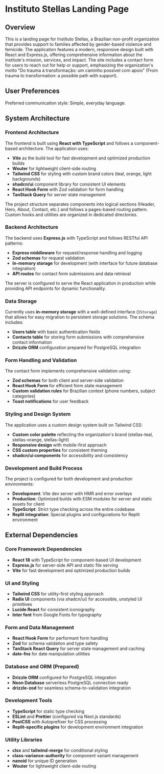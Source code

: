 # Instituto Stellas Landing Page

## Overview

This is a landing page for Instituto Stellas, a Brazilian non-profit organization that provides support to families affected by gender-based violence and femicide. The application features a modern, responsive design built with React and Express.js, offering comprehensive information about the institute's mission, services, and impact. The site includes a contact form for users to reach out for help or support, emphasizing the organization's motto "Do trauma à transformação: um caminho possível com apoio" (From trauma to transformation: a possible path with support).

## User Preferences

Preferred communication style: Simple, everyday language.

## System Architecture

### Frontend Architecture
The frontend is built using **React with TypeScript** and follows a component-based architecture. The application uses:
- **Vite** as the build tool for fast development and optimized production builds
- **Wouter** for lightweight client-side routing
- **Tailwind CSS** for styling with custom brand colors (teal, orange, light backgrounds)
- **shadcn/ui** component library for consistent UI elements
- **React Hook Form** with Zod validation for form handling
- **TanStack Query** for server state management

The project structure separates components into logical sections (Header, Hero, About, Contact, etc.) and follows a pages-based routing pattern. Custom hooks and utilities are organized in dedicated directories.

### Backend Architecture
The backend uses **Express.js** with TypeScript and follows RESTful API patterns:
- **Express middleware** for request/response handling and logging
- **Zod schemas** for request validation
- **In-memory storage** for development (with interface for future database integration)
- **API routes** for contact form submissions and data retrieval

The server is configured to serve the React application in production while providing API endpoints for dynamic functionality.

### Data Storage
Currently uses **in-memory storage** with a well-defined interface (`IStorage`) that allows for easy migration to persistent storage solutions. The schema includes:
- **Users table** with basic authentication fields
- **Contacts table** for storing form submissions with comprehensive contact information
- **Drizzle ORM** configuration prepared for PostgreSQL integration

### Form Handling and Validation
The contact form implements comprehensive validation using:
- **Zod schemas** for both client and server-side validation
- **React Hook Form** for efficient form state management
- **Custom validation rules** for Brazilian context (phone numbers, subject categories)
- **Toast notifications** for user feedback

### Styling and Design System
The application uses a custom design system built on Tailwind CSS:
- **Custom color palette** reflecting the organization's brand (stellas-teal, stellas-orange, stellas-light)
- **Responsive design** with mobile-first approach
- **CSS custom properties** for consistent theming
- **shadcn/ui components** for accessibility and consistency

### Development and Build Process
The project is configured for both development and production environments:
- **Development**: Vite dev server with HMR and error overlays
- **Production**: Optimized builds with ESM modules for server and static assets for client
- **TypeScript**: Strict type checking across the entire codebase
- **Replit integration**: Special plugins and configurations for Replit environment

## External Dependencies

### Core Framework Dependencies
- **React 18** with TypeScript for component-based UI development
- **Express.js** for server-side API and static file serving
- **Vite** for fast development and optimized production builds

### UI and Styling
- **Tailwind CSS** for utility-first styling approach
- **Radix UI** components (via shadcn/ui) for accessible, unstyled UI primitives
- **Lucide React** for consistent iconography
- **Inter font** from Google Fonts for typography

### Form and Data Management
- **React Hook Form** for performant form handling
- **Zod** for schema validation and type safety
- **TanStack React Query** for server state management and caching
- **date-fns** for date manipulation utilities

### Database and ORM (Prepared)
- **Drizzle ORM** configured for PostgreSQL integration
- **Neon Database** serverless PostgreSQL connection ready
- **drizzle-zod** for seamless schema-to-validation integration

### Development Tools
- **TypeScript** for static type checking
- **ESLint** and **Prettier** (configured via Next.js standards)
- **PostCSS** with Autoprefixer for CSS processing
- **Replit-specific plugins** for development environment integration

### Utility Libraries
- **clsx** and **tailwind-merge** for conditional styling
- **class-variance-authority** for component variant management
- **nanoid** for unique ID generation
- **Wouter** for lightweight client-side routing